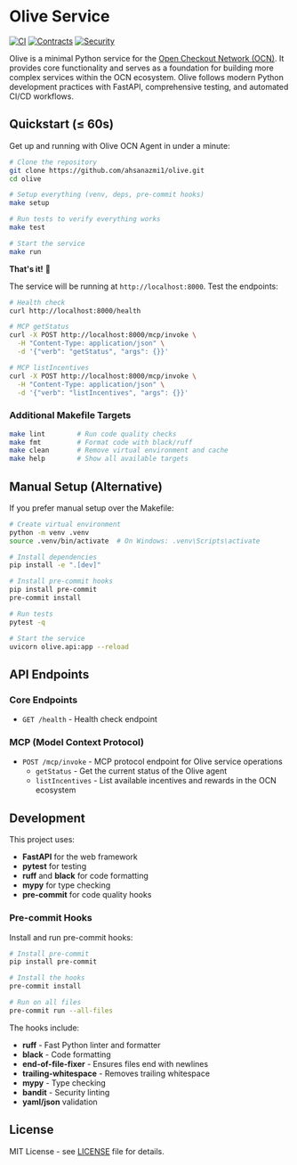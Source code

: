# Olive Service

[![CI](https://github.com/ahsanazmi1/olive/workflows/CI/badge.svg)](https://github.com/ahsanazmi1/olive/actions/workflows/ci.yml)
[![Contracts](https://github.com/ahsanazmi1/olive/workflows/Contracts/badge.svg)](https://github.com/ahsanazmi1/olive/actions/workflows/contracts.yml)
[![Security](https://github.com/ahsanazmi1/olive/workflows/Security/badge.svg)](https://github.com/ahsanazmi1/olive/actions/workflows/security.yml)

Olive is a minimal Python service for the [Open Checkout Network (OCN)](https://github.com/ahsanazmi1/ocn-common). It provides core functionality and serves as a foundation for building more complex services within the OCN ecosystem. Olive follows modern Python development practices with FastAPI, comprehensive testing, and automated CI/CD workflows.

## Quickstart (≤ 60s)

Get up and running with Olive OCN Agent in under a minute:

```bash
# Clone the repository
git clone https://github.com/ahsanazmi1/olive.git
cd olive

# Setup everything (venv, deps, pre-commit hooks)
make setup

# Run tests to verify everything works
make test

# Start the service
make run
```

**That's it!** 🎉

The service will be running at `http://localhost:8000`. Test the endpoints:

```bash
# Health check
curl http://localhost:8000/health

# MCP getStatus
curl -X POST http://localhost:8000/mcp/invoke \
  -H "Content-Type: application/json" \
  -d '{"verb": "getStatus", "args": {}}'

# MCP listIncentives
curl -X POST http://localhost:8000/mcp/invoke \
  -H "Content-Type: application/json" \
  -d '{"verb": "listIncentives", "args": {}}'
```

### Additional Makefile Targets

```bash
make lint        # Run code quality checks
make fmt         # Format code with black/ruff
make clean       # Remove virtual environment and cache
make help        # Show all available targets
```

## Manual Setup (Alternative)

If you prefer manual setup over the Makefile:

```bash
# Create virtual environment
python -m venv .venv
source .venv/bin/activate  # On Windows: .venv\Scripts\activate

# Install dependencies
pip install -e ".[dev]"

# Install pre-commit hooks
pip install pre-commit
pre-commit install

# Run tests
pytest -q

# Start the service
uvicorn olive.api:app --reload
```

## API Endpoints

### Core Endpoints
- `GET /health` - Health check endpoint

### MCP (Model Context Protocol)
- `POST /mcp/invoke` - MCP protocol endpoint for Olive service operations
  - `getStatus` - Get the current status of the Olive agent
  - `listIncentives` - List available incentives and rewards in the OCN ecosystem

## Development

This project uses:
- **FastAPI** for the web framework
- **pytest** for testing
- **ruff** and **black** for code formatting
- **mypy** for type checking
- **pre-commit** for code quality hooks

### Pre-commit Hooks

Install and run pre-commit hooks:

```bash
# Install pre-commit
pip install pre-commit

# Install the hooks
pre-commit install

# Run on all files
pre-commit run --all-files
```

The hooks include:
- **ruff** - Fast Python linter and formatter
- **black** - Code formatting
- **end-of-file-fixer** - Ensures files end with newlines
- **trailing-whitespace** - Removes trailing whitespace
- **mypy** - Type checking
- **bandit** - Security linting
- **yaml/json** validation

## License

MIT License - see [LICENSE](LICENSE) file for details.
